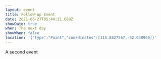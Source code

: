 ```yaml
---
layout: event
title: Follow-up Event
date: 2021-06-27T05:44:21.689Z
showDate: true
when: The next day
showWhen: false
location: '{"type":"Point","coordinates":[115.8827567,-32.048969]}'
---
```


A second event
